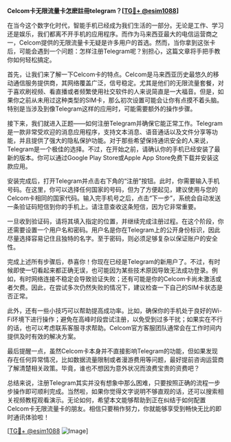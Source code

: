 **Celcom卡无限流量卡怎麽註冊telegram？[[TG💪+ @esim1088](https://t.me/s/esim1088)]**

在当今这个数字化时代，智能手机已经成为我们生活的一部分。无论是工作、学习还是娱乐，我们都离不开手机的应用程序。而作为马来西亚最大的电信运营商之一，Celcom提供的无限流量卡无疑是许多用户的首选。然而，当你拿到这张卡后，可能会遇到一个问题：怎样注册Telegram呢？别担心，这篇文章将手把手教你如何轻松搞定。

首先，让我们来了解一下Celcom卡的特点。Celcom是马来西亚历史最悠久的移动通信服务提供商，其网络覆盖广泛，信号稳定。尤其是他们的无限流量套餐，对于喜欢刷视频、看直播或者频繁使用社交软件的人来说简直是一大福音。但是，如果你之前从未用过这种类型的SIM卡，那么初次设置可能会让你有点摸不着头脑。特别是当涉及到像Telegram这样的应用时，可能需要额外的操作步骤。

接下来，我们就进入正题——如何注册Telegram并确保它能正常工作。Telegram是一款非常受欢迎的消息应用程序，支持文本消息、语音通话以及文件分享等功能，并且提供了强大的隐私保护功能。对于那些希望保持通讯安全的人来说，Telegram是一个极佳的选择。不过，在开始之前，请确认你的手机已经安装了最新的版本。你可以通过Google Play Store或Apple App Store免费下载并安装这款应用。

安装完成后，打开Telegram并点击右下角的“注册”按钮。此时，你需要输入手机号码。在这里，你可以选择任何国家的号码，但为了方便起见，建议使用与您的Celcom卡相同的国家代码。输入完手机号之后，点击“下一步”，系统会自动发送一条验证码短信到你的手机上。请注意查收这条短信，因为它非常重要。

一旦收到验证码，请将其填入指定的位置，并继续完成注册过程。在这个阶段，你还需要设置一个用户名和密码。用户名是你在Telegram上的公开身份标识，因此尽量选择容易记住且独特的名字。至于密码，则必须足够复杂以保证账户的安全性。

完成上述所有步骤后，恭喜你！你现在已经是Telegram的新用户了。不过，有时候即使一切看起来都正确无误，也可能因为某些技术原因导致无法成功登录。例如，有时网络连接不稳定会导致验证失败；还有可能是你的Celcom卡尚未激活或者欠费。因此，在尝试多次仍然失败的情况下，建议检查一下自己的SIM卡状态是否正常。

此外，还有一些小技巧可以帮助提高成功率。比如，确保你的手机处于良好的Wi-Fi环境下进行操作；避免在高峰时段尝试注册，以免受到过多干扰；如果实在不行的话，也可以考虑联系客服寻求帮助。Celcom官方客服团队通常会在工作时间内提供及时有效的解决方案。

最后提醒一点，虽然Celcom卡本身并不直接影响Telegram的功能，但如果发现存在任何异常情况，比如数据流量限制或者漫游费用等问题，最好提前咨询运营商了解清楚相关政策。毕竟，谁也不想因为意外状况而浪费宝贵的资费吧？

总结来说，注册Telegram其实并没有想象中那么困难，只要按照正确的流程一步步操作即可顺利完成。当然啦，如果你觉得文字说明不够直观的话，还可以搜索相关视频教程观看演示。无论如何，希望本文能够帮助到正在纠结于如何配置Celcom卡无限流量卡的朋友。相信只要稍作努力，你就能够享受到畅快无比的即时通讯体验啦！

[[TG💪+ @esim1088](https://t.me/s/esim1088) ![Image](https://i.postimg.cc/4NQfJmqS/Snipaste-2025-05-13-00-14-12.png)]